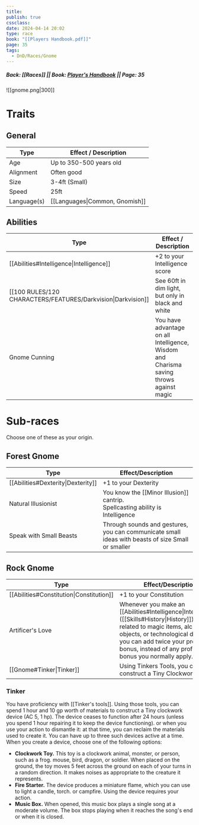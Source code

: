 ```yaml
---
title: 
publish: true
cssclass: 
date: 2024-04-14 20:02
type: race
book: "[[Players Handbook.pdf]]"
page: 35
tags:
  - DnD/Races/Gnome
---
```

##### Back: [[Races]] || Book: [Player's Handbook](https://drive.google.com/drive/folders/1O5bhpYizcIT5xxAoLOuzCRht_PVS7VSG?usp=sharing) || Page: 35

![[gnome.png|300]]

# Traits
## General
| Type        | Effect / Description           |
| ----------- | ------------------------------ |
| Age         | Up to 350-500 years old        |
| Alignment   | Often good                     |
| Size        | 3-4ft (Small)                  |
| Speed       | 25ft                           |
| Language(s) | [[Languages\|Common, Gnomish]] |
## Abilities
| Type                                                         | Effect / Description                                                                    |
| ------------------------------------------------------------ | --------------------------------------------------------------------------------------- |
| [[Abilities#Intelligence\|Intelligence]]                     | +2 to your Intelligence score                                                           |
| [[100 RULES/120 CHARACTERS/FEATURES/Darkvision\|Darkvision]] | See 60ft in dim light, but only in black and white                                      |
| Gnome Cunning                                                | You have advantage on all Intelligence, Wisdom and Charisma saving throws against magic |

# Sub-races
Choose one of these as your origin.
## Forest Gnome

| Type                               | Effect/Description                                                                                |
| ---------------------------------- | ------------------------------------------------------------------------------------------------- |
| [[Abilities#Dexterity\|Dexterity]] | +1 to your Dexterity                                                                              |
| Natural Illusionist                | You know the [[Minor Illusion]] cantrip.<br>Spellcasting ability is Intelligence                  |
| Speak with Small Beasts            | Through sounds and gestures, you can communicate small ideas with beasts of size Small or smaller |
## Rock Gnome

| Type                                     | Effect/Description                                                                                                                                                                                                                                                     |
| ---------------------------------------- | ---------------------------------------------------------------------------------------------------------------------------------------------------------------------------------------------------------------------------------------------------------------------- |
| [[Abilities#Constitution\|Constitution]] | +1 to your Constitution                                                                                                                                                                                                                                                |
| Artificer's Love                         | Whenever you make an [[Abilities#Intelligence\|Intelligence]] ([[Skills#History\|History]]) check related to magic items, alchemical objects, or technological devices, you can add twice your proficiency bonus, instead of any proficiency bonus you normally apply. |
| [[Gnome#Tinker\|Tinker]]                 | Using Tinkers Tools, you can construct a Tiny Clockwork device                                                                                                                                                                                                         |


### Tinker
You have proficiency with [[Tinker's tools]]. Using those tools, you can spend 1 hour and 10 gp worth of materials to construct a Tiny clockwork device (AC 5, 1 hp). The device ceases to function after 24 hours (unless you spend 1 hour repairing it to keep the device functioning). or when you use your action to dismantle it: at that time, you can reclaim the materials used to create it. You can have up to three such devices active at a time. When you create a device, choose one of the following options:
- **Clockwork Toy.** This toy is a clockwork animal, monster, or person, such as a frog. mouse, bird, dragon, or soldier. When placed on the ground, the toy moves 5 feet across the ground on each of your turns in a random direction. It makes noises as appropriate to the creature it represents.
- **Fire Starter.** The device produces a miniature flame, which you can use to light a candle, torch. or campfire. Using the device requires your action.
- **Music Box.** When opened, this music box plays a single song at a moderate volume. The box stops playing when it reaches the song's end or when it is closed.
